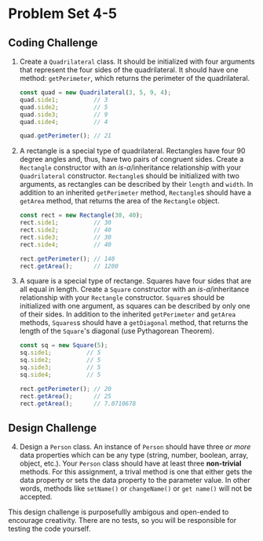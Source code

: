 # Problem Set 4-5
## Coding Challenge

1. Create a `Quadrilateral` class. It should be initialized with four arguments that represent the four sides of the quadrilateral. It should have one method: `getPerimeter`, which returns the perimeter of the quadrilateral.
      ```javascript
      const quad = new Quadrilateral(3, 5, 9, 4);
      quad.side1;          // 3
      quad.side2;          // 5
      quad.side3;          // 9
      quad.side4;          // 4

      quad.getPerimeter(); // 21
      ```

2. A rectangle is a special type of quadrilateral. Rectangles have four 90 degree angles and, thus, have two pairs of congruent sides. Create a `Rectangle` constructor with an _is-a_/inheritance relationship with your `Quadrilateral` constructor. `Rectangle`s should be initialized with two arguments, as rectangles can be described by their `length` and `width`. In addition to an inherited `getPerimeter` method, `Rectangle`s should have a `getArea` method, that returns the area of the `Rectangle` object.
      ```javascript
      const rect = new Rectangle(30, 40);
      rect.side1;          // 30
      rect.side2;          // 40
      rect.side3;          // 30
      rect.side4;          // 40

      rect.getPerimeter(); // 140
      rect.getArea();      // 1200
      ```

3. A square is a special type of rectange. Squares have four sides that are all equal in length. Create a `Square` constructor with an _is-a_/inheritance relationship with your `Rectangle` constructor. `Square`s should be initialized with one argument, as squares can be described by only one of their sides. In addition to the inherited `getPerimeter` and `getArea` methods, `Squares`s should have a `getDiagonal` method, that returns the length of the `Square`'s diagonal (use Pythagorean Theorem).
      ```javascript
      const sq = new Square(5);
      sq.side1;          // 5
      sq.side2;          // 5
      sq.side3;          // 5
      sq.side4;          // 5

      rect.getPerimeter(); // 20
      rect.getArea();      // 25
      rect.getArea();      // 7.0710678

## Design Challenge

4. Design a `Person` class. An instance of `Person` should have three *or more* data properties which can be any type (string, number, boolean, array, object, etc.). Your `Person` class should have at least three **non-trivial** methods. For this assignment, a trival method is one that either gets the data property or sets the data property to the parameter value. In other words, methods like `setName()` or `changeName()` or `get name()` will not be accepted. 

This design challenge is purposefullly ambigous and open-ended to encourage creativity. There are no tests, so you will be responsible for testing the code yourself.



